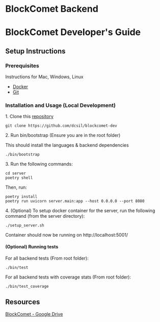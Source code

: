 # BlockComet Backend 

# BlockComet Developer's Guide

## Setup Instructions

### Prerequisites
Instructions for Mac, Windows, Linux
- [Docker](https://docs.docker.com/get-docker/)
- [Git](https://git-scm.com/book/en/v2/Getting-Started-Installing-Git)

### Installation and Usage (Local Development)
1\. Clone this [repository](https://github.com/dcsil/blockcomet-dev)

```
git clone https://github.com/dcsil/blockcomet-dev
```


2\. Run bin/bootstrap (Ensure you are in the root folder)             

This should install the languages & backend dependencies 
```
./bin/bootstrap
```

3\. Run the following commands: 
```
cd server
poetry shell
```
Then, run:
```
poetry install
poetry run uvicorn server.main:app --host 0.0.0.0 --port 8080
```

4\. (Optional) To setup docker container for the server, run the following command (from the server directory): 
```
./setup_server.sh
```
Container should now be running on http://localhost:5001/

#### (Optional) Running tests
For all backend tests (From root folder):
``` 
./bin/test
```
For all backend tests with coverage stats (From root folder):
``` 
./bin/test_coverage
```


## Resources
[BlockComet - Google Drive](https://drive.google.com/drive/folders/1Y2Rrer1_6Pn5j8HI7jxWZaM5FnN1wZ13)
